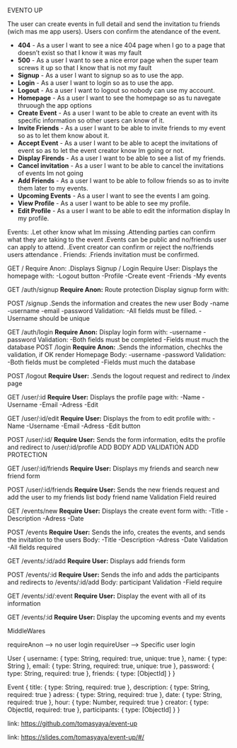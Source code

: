 <!-- --------- Title ------- -->

EVENTO UP


<!-- --------- Description -------- -->

The user can create events in full detail and send the invitation tu friends (wich mas me app users). Users con confirm the atendance of the event.

<!-- -------------- User Stories ----------- -->

- **404** - As a user I want to see a nice 404 page when I go to a page that doesn’t exist so that I know it was my fault 
- **500** - As a user I want to see a nice error page when the super team screws it up so that I know that is not my fault
- **Signup** - As a user I want to signup so as to use the app.
- **Login** - As a user I want to login so as to use the app.
- **Logout** - As a user I want to logout so nobody can use my account.
- **Homepage** - As a user I want to see the homepage so as tu navegate thruough the app options
- **Create Event** - As a user I want to be able to create an event with its specific information so other users can know of it.
- **Invite Friends** - As a user I want to be able to invite friends to my event so as to let them know about it.
- **Accept Event** - As a user I want to be able to acept the invitations of event so as to let the event creator know Im going or not.
- **Display Firends** - As a user I want to be able to see a list of my friends.
- **Cancel invitation** - As a user I want to be able to cancel the invitations of events Im not going
- **Add Friends** - As a user I want to be able to follow friends so as to invite them later to my events.
- **Upcoming Events** - As a user I want to see the events I am going.
- **View Profile** - As a user I want to be able to see my profile.
- **Edit Profile** - As a user I want to be able to edit the information display In my profile.

<!-- ------------ Backlog ----------- -->

Events:
  .Let other know what Im missing
  .Attending parties can confirm what they are taking to the event
  .Events can be public and no/friends user can apply to attend.
  .Event creator can confirm or reject the no/friends users attendance .
Friends:
  .Friends invitation must be confirmed.

<!-- ------------ Routes -------------- -->

GET /
Require Anon:
  .Displays Signup / Login <a>
Require User:
  Displays the homepage with:
  -Logout button
  -Profile <a>
  -Create event <a>
  -Friends <a>
  -My events <a>

GET /auth/signup
**Require Anon:**
 Route protection
  Display signup form with:
   
POST /signup
  .Sends the information and creates the new user
  Body
  -name
    -username
    -email
    -password
  Validation:
    -All fields must be filled.
    -Username should be unique

GET /auth/login
**Require Anon:**
  Display login form with:
  -username
  -password
  Validation:
  -Both fields must be completed
  -Fields must much the database
POST /login
  **Require Anon:**
  .Sends the information, chechks the validation, if OK render Homepage
  Body:
  -username
  -password
  Validation:
  -Both fields must be completed
  -Fields must much the database

POST /logout
**Require User:**
  .Sends the logout request and redirect to /index page

GET /user/:id
**Require User:**
  Displays the profile page with:
  -Name
  -Username
  -Email
  -Adress
  -Edit <a>

GET /user/:id/edit
**Require User:**
  Displays the from to edit profile with:
  -Name
  -Username
  -Email
  -Adress
  -Edit button

POST /user/:id/
**Require User:**
  Sends the form information, edits the profile and redirect to /user/:id/profile
  ADD BODY
  ADD VALIDATION
  ADD PROTECTION

GET /user/:id/friends
**Require User:**
  Displays my friends and search new friend form

POST /user/:id/friends
**Require User:**
 Sends the new friends request and add the user to my friends list
 body
  friend name
Validation
  Field reuired

GET /events/new
**Require User:**
  Displays the create event form with:
  -Title
  -Description
  -Adress
  -Date

POST /events
**Require User:**
  Sends the info, creates the events, and sends the invitation to the users
  Body:
  -Title
  -Description
  -Adress
  -Date
  Validation
  -All fields required
  
GET /events/:id/add
**Require User:**
  Displays add friends form

POST /events/:id
**Require User:**
  Sends the info and adds the participants and redirects to /events/:id/add
  Body:
  participant
  Validation
  -Field require

GET /events/:id/:event
**Require User:**
  Display the event with all of its information


GET /events/:id
**Require User:**
  Display the upcoming events and my events


  MiddleWares

requireAnon --> no user login
requireUser --> Specific user login


<!-- ---------- Models -------------- -->


User {
  username: {
    type: String,
    required: true,
    unique: true
  },
  name: {
    type: String
  },
  email: {
    type: String,
    required: true,
    unique: true
  },
  password: {
    type: String,
    required: true
  },
  friends: {
    type: [ObjectId]
  }
}

Event {
  title: {
    type: String,
    required: true
  },
  description: {
    type: String,
    required: true
  }
  adress: {
    type: String,
    required: true
  },
  date: {
    type: String,
    required: true
  },
  hour: {
    type: Number,
    required: true
  }
  creator: {
    type: ObjectId,
    required: true
  },
  participants: {
    type: [ObjectId]
  }
}

<!-- ---------- Git ------------ -->

link: https://github.com/tomasyaya/event-up

<!-- ---------- Slides ---------- -->

link: https://slides.com/tomasyaya/event-up/#/




